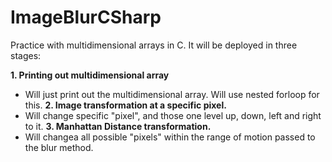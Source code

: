 # ImageBlurCSharp
Practice with multidimensional arrays in C. It will be deployed in three stages:

<b>1. Printing out multidimensional array</b>
   - Will just print out the multidimensional array. Will use nested forloop for this.
<b>2. Image transformation at a specific pixel.</b>
   - Will change specific "pixel", and those one level up, down, left and right to it.
<b>3. Manhattan Distance transformation.</b>
   - Will changea all possible "pixels" within the range of motion passed to the blur method.

